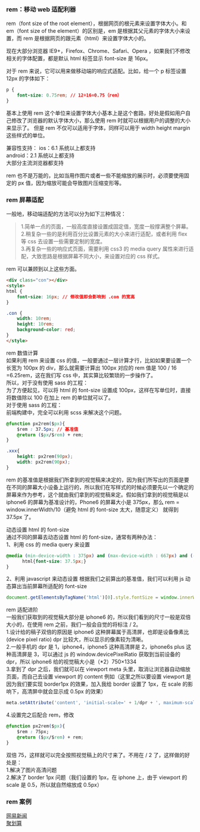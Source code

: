 
### rem：移动 web 适配利器
rem（font size of the root element），根据网页的根元素来设置字体大小。和 em（font size of the element）的区别是，em 是根据其父元素的字体大小来设置，而 rem 是根据网页的跟元素（html）来设置字体大小的。  

现在大部分浏览器 IE9+，Firefox、Chrome、Safari、Opera ，如果我们不修改相关的字体配置，都是默认 html 标签显示 font-size 是 16px。  

对于 rem 来说，它可以用来做移动端的响应式适配。比如，给一个 p 标签设置 12px 的字体如下：
```css
p {
    font-size: 0.75rem; // 12÷16=0.75（rem）
}
```  
基本上使用 rem 这个单位来设置字体大小基本上是这个套路，好处是假如用户自己修改了浏览器的默认字体大小，那么使用 rem 时就可以根据用户的调整的大小来显示了。 但是 rem 不仅可以适用于字体，同样可以用于 width height margin 这些样式的单位。  

兼容性支持：
ios：6.1 系统以上都支持  
android：2.1 系统以上都支持  
大部分主流浏览器都支持  

rem 也不是万能的，比如当用作图片或者一些不能缩放的展示时，必须要使用固定的 px 值，因为缩放可能会导致图片压缩变形等。

### rem 屏幕适配
一般地，移动端适配的方法可以分为如下三种情况：  
> 1.简单一点的页面，一般高度直接设置成固定值，宽度一般撑满整个屏幕。  
> 2.稍复杂一些的是利用百分比设置元素的大小来进行适配，或者利用 flex 等 css 去设置一些需要定制的宽度。  
> 3.再复杂一些的响应式页面，需要利用 css3 的 media query 属性来进行适配，大致思路是根据屏幕不同大小，来设置对应的 css 样式。  

rem 可以兼顾到以上这些方面。  
```html
<div class="con"></div>
<style>
html {
    font-size: 16px; // 修改值即会影响到 .con 的宽高
}

.con {
    width: 10rem;
    height: 10rem;
    background-color: red;
}
</style>
 ```

rem 数值计算  
如果利用 rem 来设置 css 的值，一般要通过一层计算才行，比如如果要设置一个长宽为 100px 的 div，那么就需要计算出 100px 对应的 rem 值是 100 / 16 =6.25rem，这在我们写 css 中，其实算比较繁琐的一步操作了。  
所以，对于没有使用 sass 的工程：  
为了方便起见，可以将 html 的 font-size 设置成 100px，这样在写单位时，直接将数值除以 100 在加上 rem 的单位就可以了。  
对于使用 sass 的工程：  
前端构建中，完全可以利用 scss 来解决这个问题。  
```css
@function px2rem($px){
    $rem : 37.5px; // 基准值
    @return ($px/$rem) + rem;
}

.xxx{
	height: px2rem(90px);
    width: px2rem(90px);
}
```
rem 的基准值是根据我们所拿到的视觉稿来决定的，因为我们所写出的页面是要在不同的屏幕大小设备上运行的，所以我们在写样式的时候必须要先以一个确定的屏幕来作为参考，这个就由我们拿到的视觉稿来定。假如我们拿到的视觉稿是以 iphone6 的屏幕为基准设计的，Phone6 的屏幕大小是 375px，那么 rem = window.innerWidth/10（避免 html 的 font-size 太大，随意定义） 就得到 37.5px 了。  

动态设置 html 的 font-size  
通过不同的屏幕去动态设置 html 的 font-size，通常有两种办法：  
1、利用 css 的 media query 来设置  
```css
@media (min-device-width : 375px) and (max-device-width : 667px) and (-webkit-min-device-pixel-ratio : 2){
      html{font-size: 37.5px;}
}
```
2、利用 javascript 来动态设置 根据我们之前算出的基准值，我们可以利用 js 动态算出当前屏幕所适配的 font-size  
```js
document.getElementsByTagName('html')[0].style.fontSize = window.innerWidth / 10 + 'px';
```

rem 适配进阶  
一般我们获取到的视觉稿大部分是 iphone6 的，所以我们看到的尺寸一般是双倍大小的，在使用 rem 之前，我们一般会自觉的将标注 / 2。  
1.设计给的稿子双倍的原因是 iphone6 这种屏幕属于高清屏，也即是设备像素比 (device pixel ratio) dpr 比较大，所以显示的像素较为清晰。  
2.一般手机的 dpr 是 1，iphone4，iphone5 这种高清屏是 2，iphone6s plus 这种高清屏是 3，可以通过 js 的 window.devicePixelRatio 获取到当前设备的 dpr，所以 iphone6 给的视觉稿大小是（\*2）750×1334  
3.拿到了 dpr 之后，我们就可以在 viewport meta 头里，取消让浏览器自动缩放页面，而自己去设置 viewport 的 content 例如（这里之所以要设置 viewport 是因为我们要实现 border1px 的效果，加入我给 border 设置了 1px，在 scale 的影响下，高清屏中就会显示成 0.5px 的效果）  
```js
meta.setAttribute('content', 'initial-scale=' + 1/dpr + ', maximum-scale=' + 1/dpr + ', minimum-scale=' + 1/dpr + ', user-scalable=no');
```
4.设置完之后配合 rem，修改
```css
@function px2rem($px){
    $rem : 75px;
    @return ($px/$rem) + rem;
}
```
双倍 75，这样就可以完全按照视觉稿上的尺寸来了。不用在 / 2 了，这样做的好处是：  
1.解决了图片高清问题  
2.解决了 border 1px 问题（我们设置的 1px，在 iphone 上，由于 viewport 的 scale 是 0.5，所以就自然缩放成 0.5px）  

### rem 案例
[网易新闻](http://3g.163.com/touch/news/subchannel/all?version=v_standard)  
[聚划算](https://jhs.m.taobao.com/m/index.htm#!all)  
